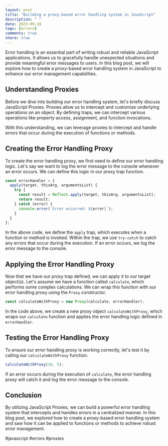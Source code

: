 ```yaml
---
layout: post
title: "Building a proxy-based error handling system in JavaScript"
description: " "
date: 2023-09-18
tags: [errors]
comments: true
share: true
---
```


Error handling is an essential part of writing robust and reliable JavaScript applications. It allows us to gracefully handle unexpected situations and provide meaningful error messages to users. In this blog post, we will explore how to create a proxy-based error handling system in JavaScript to enhance our error management capabilities. 

## Understanding Proxies

Before we dive into building our error handling system, let's briefly discuss JavaScript Proxies. Proxies allow us to intercept and customize underlying operations on an object. By defining traps, we can intercept various operations like property access, assignment, and function invocations. 

With this understanding, we can leverage proxies to intercept and handle errors that occur during the execution of functions or methods.

## Creating the Error Handling Proxy

To create the error handling proxy, we first need to define our error handling logic. Let's say we want to log the error message to the console whenever an error occurs. We can define this logic in our proxy trap function. 

```javascript
const errorHandler = {
  apply(target, thisArg, argumentsList) {
    try {
      const result = Reflect.apply(target, thisArg, argumentsList);
      return result;
    } catch (error) {
      console.error(`Error occurred: ${error}`);
    }
  }
};
```

In the above code, we define the `apply` trap, which executes when a function or method is invoked. Within the trap, we use `try-catch` to catch any errors that occur during the execution. If an error occurs, we log the error message to the console.

## Applying the Error Handling Proxy

Now that we have our proxy trap defined, we can apply it to our target object(s). Let's assume we have a function called `calculate`, which performs some complex calculations. We can wrap this function with our error handling proxy using the `Proxy` constructor.

```javascript
const calculateWithProxy = new Proxy(calculate, errorHandler);
```

In the code above, we create a new proxy object `calculateWithProxy`, which wraps our `calculate` function and applies the error handling logic defined in `errorHandler`.

## Testing the Error Handling Proxy

To ensure our error handling proxy is working correctly, let's test it by calling our `calculateWithProxy` function.

```javascript
calculateWithProxy(10, 5);
```

If an error occurs during the execution of `calculate`, the error handling proxy will catch it and log the error message to the console.

## Conclusion

By utilizing JavaScript Proxies, we can build a powerful error handling system that intercepts and handles errors in a centralized manner. In this blog post, we explored how to create a proxy-based error handling system and saw how it can be applied to functions or methods to achieve robust error management.

#javascript #errors #proxies